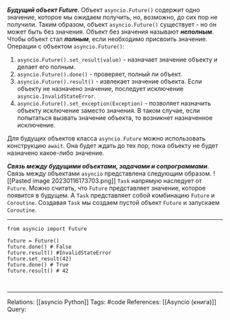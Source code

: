 ***Будущий объект Future***.
Объект `asyncio.Future()` содержит одно значение, которое мы ожидаем получить, но, возможно, до сих пор не получили. Таким образом, объект `asyncio.Future()` существует - но он может быть без значения. Объект без значения называют ***неполным***. 
Чтобы объект стал ***полным***, если необходимо присвоить значение. Операции с объектом `asyncio.Future()`: 
1. `asyncio.Future().set_result(value)` - назначает значение объекту и делает его полным.
2. `asyncio.Future().done()` - проверяет, полный ли объект. 
3. `asyncio.Future().result()` - извлекает значение объекта. Если объекту не назначено значение, последует исключение `asyncio.InvalidStateError`. 
4. `asyncio.Future().set_exception(Exception)` - позволяет назначить объекту исключение заместо значения. В таком случае, если попытаться вызвать значение объекта, то возникнет назначенное исключение. 

Для будущих объектов класса `asyncio.Future` можно использовать конструкцию `await`. Она будет ждать до тех пор, пока объекту не будет назначено какое-либо значение. 

***Связь между будущими объектами, задачами и сопрограммами***.
Связь между объектами `asyncio` представлена следующим образом. 
![[Pasted image 20230116173703.png]]
`Task` напрямую наследует от `Future`. Можно считать, что `Future` представляет значение, которое появится в будущем. А `Task` представляет собой комбинацию `Future` и `Coroutine`. Создавая `Task` мы создаем пустой объект `Future` и запускаем `Coroutine`. 

___
```
from asyncio import Future

future = Future()
future.done() # False
future.result() #InvalidStateError
future.set_result(42)
future.done() # True
future.result() # 42



```

___
Relations: [[asyncio Python]] 
Tags: #code 
References: [[Asyncio (книга)]] 
Query: 